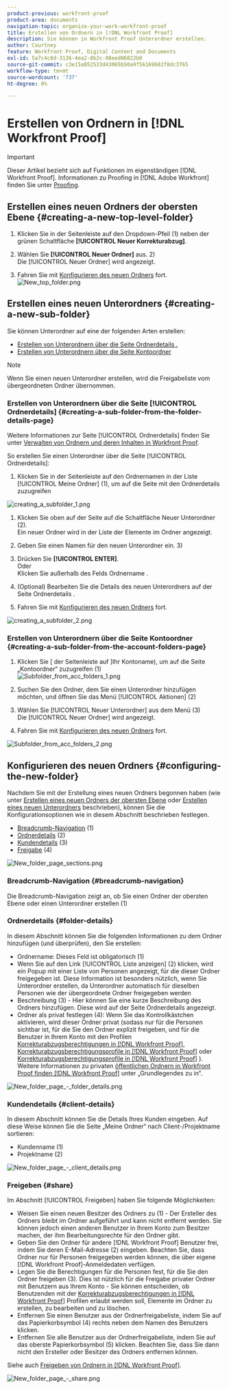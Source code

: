 ```yaml
---
product-previous: workfront-proof
product-area: documents
navigation-topic: organize-your-work-workfront-proof
title: Erstellen von Ordnern in [!DNL Workfront Proof]
description: Sie können in Workfront Proof Unterordner erstellen.
author: Courtney
feature: Workfront Proof, Digital Content and Documents
exl-id: 5a7c4c8d-3136-4ea2-8b2c-98eed06822b0
source-git-commit: c3e15a052533d43065b50a9f56169b82f8dc3765
workflow-type: tm+mt
source-wordcount: '737'
ht-degree: 0%

---
```


# Erstellen von Ordnern in [!DNL Workfront Proof]

>[!IMPORTANT]
>
>Dieser Artikel bezieht sich auf Funktionen im eigenständigen [!DNL Workfront Proof]. Informationen zu Proofing in [!DNL Adobe Workfront] finden Sie unter [Proofing](../../../review-and-approve-work/proofing/proofing.md).

## Erstellen eines neuen Ordners der obersten Ebene {#creating-a-new-top-level-folder}

1. Klicken Sie in der Seitenleiste auf den Dropdown-Pfeil (1) neben der grünen Schaltfläche **[!UICONTROL Neuer Korrekturabzug]**.
1. Wählen Sie **[!UICONTROL Neuer Ordner]** aus. 2)\
   Die [!UICONTROL Neuer Ordner] wird angezeigt.

1. Fahren Sie mit [Konfigurieren des neuen Ordners](#configuring-the-new-folder) fort.\
   ![New_top_folder.png](assets/new-top-folder.png)

## Erstellen eines neuen Unterordners {#creating-a-new-sub-folder}

Sie können Unterordner auf eine der folgenden Arten erstellen:

* [Erstellen von Unterordnern über die Seite Ordnerdetails .](#creating-a-sub-folder-from-the-folder-details-page)
* [Erstellen von Unterordnern über die Seite Kontoordner](#creating-a-sub-folder-from-the-account-folders-page)

>[!NOTE]
>
>Wenn Sie einen neuen Unterordner erstellen, wird die Freigabeliste vom übergeordneten Ordner übernommen.

### Erstellen von Unterordnern über die Seite [!UICONTROL Ordnerdetails] {#creating-a-sub-folder-from-the-folder-details-page}

Weitere Informationen zur Seite [!UICONTROL Ordnerdetails] finden Sie unter [Verwalten von Ordnern und deren Inhalten in Workfront Proof](../../../workfront-proof/wp-work-proofsfiles/organize-your-work/manage-folders-and-contents.md).

So erstellen Sie einen Unterordner über die Seite [!UICONTROL Ordnerdetails]:

1. Klicken Sie in der Seitenleiste auf den Ordnernamen in der Liste [!UICONTROL Meine Ordner] (1), um auf die Seite mit den Ordnerdetails zuzugreifen

![creating_a_subfolder_1.png](assets/creating-a-subfolder-1.png)

1. Klicken Sie oben auf der Seite auf die Schaltfläche Neuer Unterordner (2).\
   Ein neuer Ordner wird in der Liste der Elemente im Ordner angezeigt.
1. Geben Sie einen Namen für den neuen Unterordner ein. 3)
1. Drücken Sie **[!UICONTROL ENTER]**.\
   Oder\
   Klicken Sie außerhalb des Felds Ordnername .

1. (Optional) Bearbeiten Sie die Details des neuen Unterordners auf der Seite Ordnerdetails .
1. Fahren Sie mit [Konfigurieren des neuen Ordners](#configuring-the-new-folder) fort.

![creating_a_subfolder_2.png](assets/creating-a-subfolder-2-350x164.png)

### Erstellen von Unterordnern über die Seite Kontoordner {#creating-a-sub-folder-from-the-account-folders-page}

1. Klicken Sie [ der Seitenleiste auf ]Ihr Kontoname), um auf die Seite „Kontoordner“ zuzugreifen (1)\
   ![Subfolder_from_acc_folders_1.png](assets/subfolder-from-acc-folders-1.png)

1. Suchen Sie den Ordner, dem Sie einen Unterordner hinzufügen möchten, und öffnen Sie das Menü [!UICONTROL Aktionen] (2)
1. Wählen Sie [!UICONTROL Neuer Unterordner] aus dem Menü (3)\
   Die [!UICONTROL Neuer Ordner] wird angezeigt.
1. Fahren Sie mit [Konfigurieren des neuen Ordners](#configuring-the-new-folder) fort.

![Subfolder_from_acc_folders_2.png](assets/subfolder-from-acc-folders-2-350x177.png)

## Konfigurieren des neuen Ordners {#configuring-the-new-folder}

Nachdem Sie mit der Erstellung eines neuen Ordners begonnen haben (wie unter [Erstellen eines neuen Ordners der obersten Ebene](#creating-a-new-top-level-folder) oder [Erstellen eines neuen Unterordners](#creating-a-new-sub-folder) beschrieben), können Sie die Konfigurationsoptionen wie in diesem Abschnitt beschrieben festlegen.

* [Breadcrumb-Navigation](#breadcrumb-navigation) (1)
* [Ordnerdetails](#folder-details) (2)
* [Kundendetails](#client-details) (3)
* [Freigabe](#share) (4)

![New_folder_page_sections.png](assets/new-folder-page-sections-350x389.png)

### Breadcrumb-Navigation {#breadcrumb-navigation}

Die Breadcrumb-Navigation zeigt an, ob Sie einen Ordner der obersten Ebene oder einen Unterordner erstellen (1)

### Ordnerdetails {#folder-details}

In diesem Abschnitt können Sie die folgenden Informationen zu dem Ordner hinzufügen (und überprüfen), den Sie erstellen:

* Ordnername: Dieses Feld ist obligatorisch (1)
* Wenn Sie auf den Link [!UICONTROL Liste anzeigen] (2) klicken, wird ein Popup mit einer Liste von Personen angezeigt, für die dieser Ordner freigegeben ist. Diese Information ist besonders nützlich, wenn Sie Unterordner erstellen, da Unterordner automatisch für dieselben Personen wie der übergeordnete Ordner freigegeben werden
* Beschreibung (3) - Hier können Sie eine kurze Beschreibung des Ordners hinzufügen. Diese wird auf der Seite Ordnerdetails angezeigt.
* Ordner als privat festlegen (4): Wenn Sie das Kontrollkästchen aktivieren, wird dieser Ordner privat (sodass nur für die Personen sichtbar ist, für die Sie den Ordner explizit freigeben, und für die Benutzer in Ihrem Konto mit den Profilen [Korrekturabzugsberechtigungen in [!DNL Workfront Proof]](../../../workfront-proof/wp-acct-admin/account-settings/proof-perm-profiles-in-wp.md), [Korrekturabzugsberechtigungsprofile in [!DNL Workfront Proof]](../../../workfront-proof/wp-acct-admin/account-settings/proof-perm-profiles-in-wp.md) oder [Korrekturabzugsberechtigungsprofile in [!DNL Workfront Proof]](../../../workfront-proof/wp-acct-admin/account-settings/proof-perm-profiles-in-wp.md) ). Weitere Informationen zu privaten [ öffentlichen Ordnern in Workfront Proof finden  [!DNL Workfront Proof]](../../../workfront-proof/wp-work-proofsfiles/organize-your-work/folder-permissions.md) unter „Grundlegendes zu in“.

![New_folder_page_-_folder_details.png](assets/new-folder-page---folder-details-350x133.png)

### Kundendetails {#client-details}

In diesem Abschnitt können Sie die Details Ihres Kunden eingeben. Auf diese Weise können Sie die Seite „Meine Ordner“ nach Client-/Projektname sortieren:

* Kundenname (1)
* Projektname (2)

![New_folder_page_-_client_details.png](assets/new-folder-page---client-details-350x74.png)

### Freigeben {#share}

Im Abschnitt [!UICONTROL Freigeben] haben Sie folgende Möglichkeiten:

* Weisen Sie einen neuen Besitzer des Ordners zu (1) - Der Ersteller des Ordners bleibt im Ordner aufgeführt und kann nicht entfernt werden. Sie können jedoch einen anderen Benutzer in Ihrem Konto zum Besitzer machen, der ihm Bearbeitungsrechte für den Ordner gibt.
* Geben Sie den Ordner für andere [!DNL Workfront Proof] Benutzer frei, indem Sie deren E-Mail-Adresse (2) eingeben. Beachten Sie, dass Ordner nur für Personen freigegeben werden können, die über eigene [!DNL Workfront Proof]-Anmeldedaten verfügen.
* Legen Sie die Berechtigungen für die Personen fest, für die Sie den Ordner freigeben (3). Dies ist nützlich für die Freigabe privater Ordner mit Benutzern aus Ihrem Konto - Sie können entscheiden, ob Benutzenden mit der [Korrekturabzugsberechtigungen in [!DNL Workfront Proof]](../../../workfront-proof/wp-acct-admin/account-settings/proof-perm-profiles-in-wp.md) Profilen erlaubt werden soll, Elemente im Ordner zu erstellen, zu bearbeiten und zu löschen.
* Entfernen Sie einen Benutzer aus der Ordnerfreigabeliste, indem Sie auf das Papierkorbsymbol (4) rechts neben dem Namen des Benutzers klicken.
* Entfernen Sie alle Benutzer aus der Ordnerfreigabeliste, indem Sie auf das oberste Papierkorbsymbol (5) klicken. Beachten Sie, dass Sie dann nicht den Ersteller oder Besitzer des Ordners entfernen können.

Siehe auch [Freigeben von Ordnern in [!DNL Workfront Proof]](../../../workfront-proof/wp-work-proofsfiles/organize-your-work/share-folders.md).

![New_folder_page_-_share.png](assets/new-folder-page---share-350x138.png)
